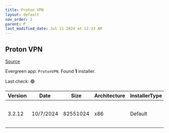 ```yaml
---
title: Proton VPN
layout: default
nav_order: 2
parent: P
last_modified_date: Jul 11 2024 at 12:33 AM
---
```


## Proton VPN

[Source](https://protonvpn.com/)

Evergreen app: `ProtonVPN`. Found **1** installer.

Last check: 🟢

| Version | Date      | Size     | Architecture | InstallerType | Type | URI                                                                                                                                                                        |
| ------- | --------- | -------- | ------------ | ------------- | ---- | -------------------------------------------------------------------------------------------------------------------------------------------------------------------------- |
| 3.2.12  | 10/7/2024 | 82551024 | x86          | Default       | exe  | [https://github.com/ProtonVPN/win-app/releases/download/3.2.12/ProtonVPN_v3.2.12.exe](https://github.com/ProtonVPN/win-app/releases/download/3.2.12/ProtonVPN_v3.2.12.exe) |
